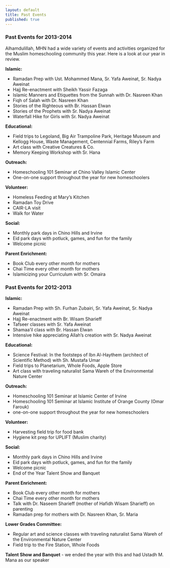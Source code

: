 ```yaml
---
layout: default
title: Past Events
published: true
---
```


### Past Events for 2013-2014
Alhamdulillah, MHN had a wide variety of events and activities organized for the Muslim homeschooling community this year. Here is a look at our year in review.

**Islamic:**

* Ramadan Prep with Ust. Mohammed Mana, Sr. Yafa Aweinat, Sr. Nadya Aweinat
* Hajj Re-enactment with Sheikh Yassir Fazaga
* Islamic Manners and Etiquettes from the Sunnah with Dr. Nasreen Khan
* Fiqh of Salah with Dr. Nasreen Khan
* Stories of the Righteous with Br. Hassan Elwan
* Stories of  the Prophets with Sr. Nadya Aweinat
* Waterfall Hike for Girls with Sr. Nadya Aweinat

**Educational:**

* Field trips to Legoland, Big Air Trampoline Park, Heritage Museum and Kellogg House, Waste Management, Centennial Farms, Riley’s Farm
* Art class with Creative Creatures & Co.
* Memory Keeping Workshop with Sr. Hana

**Outreach:**

* Homeschooling 101 Seminar at Chino Valley Islamic Center
* One-on-one support throughout the year for new homeschoolers

**Volunteer:**

* Homeless Feeding at Mary’s Kitchen
* Ramadan Toy Drive
* CAIR-LA visit
*	Walk for Water

**Social:**

*	Monthly park days in Chino Hills and Irvine
*	Eid park days with potluck, games, and fun for the family
*	Welcome picnic

**Parent Enrichment:**

*	Book Club every other month for mothers
*	Chai Time every other month for mothers
*	Islamicizing your Curriculum with Sr. Omaira

### Past Events for 2012-2013

**Islamic:**

* Ramadan Prep with Sh. Furhan Zubairi, Sr. Yafa Aweinat, Sr. Nadya Aweinat
* Hajj Re-enactment with Br. Wisam Sharieff
* Tafseer classes with Sr. Yafa Aweinat
* Shamaa’il class with Br. Hassan Elwan
* Intensive hike appreciating Allah’s creation with Sr. Nadya Aweinat

**Educational:**

- Science Festival: In the footsteps of Ibn Al-Haythem (architect of Scientific Method) with Sh. Mustafa Umar
- Field trips to Planetarium, Whole Foods, Apple Store
- Art class with traveling naturalist Sama Wareh of the Environmental Nature Center

**Outreach:**

- Homeschooling 101 Seminar at Islamic Center of Irvine
- Homeschooling 101 Seminar at Islamic Institute of Orange County (Omar Farouk)
- one-on-one support throughout the year for new homeschoolers

**Volunteer:**

- Harvesting field trip for food bank
- Hygiene kit prep for UPLIFT (Muslim charity)

**Social:**

- Monthly park days in Chino Hills and Irvine
- Eid park days with potluck, games, and fun for the family
- Welcome picnic
- End of the Year Talent Show and Banquet

**Parent Enrichment:**

- Book Club every other month for mothers
- Chai Time every other month for mothers
- Talk with Dr. Naseem Sharieff (mother of Hafidh Wisam Sharieff) on parenting
- Ramadan prep for mothers with Dr. Nasreen Khan, Sr. Maria

**Lower Grades Committee:**

- Regular art and science classes with traveling naturalist Sama Wareh of the Environmental Nature Center
- Field trip to the Fire Station, Whole Foods

**Talent Show and Banquet** - we ended the year with this and had Ustadh M. Mana as our speaker
